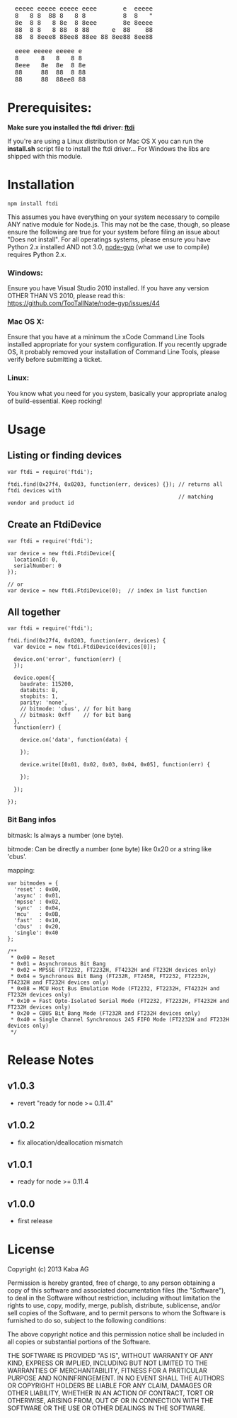 <pre>
  eeeee eeeee eeeee eeee       e  eeeee 
  8   8 8  88 8   8 8          8  8   " 
  8e  8 8   8 8e  8 8eee       8e 8eeee 
  88  8 8   8 88  8 88      e  88    88 
  88  8 8eee8 88ee8 88ee 88 8ee88 8ee88

  eeee eeeee eeeee e  
  8      8   8   8 8  
  8eee   8e  8e  8 8e 
  88     88  88  8 88 
  88     88  88ee8 88 
</pre>

# Prerequisites:

**Make sure you installed the ftdi driver: [ftdi](http://www.ftdichip.com/Drivers/D2XX.htm)**

If you're are using a Linux distribution or Mac OS X you can run the **install.sh** script file to install the ftdi driver...
For Windows the libs are shipped with this module.

# Installation

    npm install ftdi

This assumes you have everything on your system necessary to compile ANY native module for Node.js. This may not be the case, though, so please ensure the following are true for your system before filing an issue about "Does not install". For all operatings systems, please ensure you have Python 2.x installed AND not 3.0, [node-gyp](https://github.com/TooTallNate/node-gyp) (what we use to compile) requires Python 2.x.

### Windows:

Ensure you have Visual Studio 2010 installed. If you have any version OTHER THAN VS 2010, please read this: https://github.com/TooTallNate/node-gyp/issues/44 

### Mac OS X:

Ensure that you have at a minimum the xCode Command Line Tools installed appropriate for your system configuration. If you recently upgrade OS, it probably removed your installation of Command Line Tools, please verify before submitting a ticket.

### Linux:

You know what you need for you system, basically your appropriate analog of build-essential. Keep rocking!

# Usage

## Listing or finding devices

```nodejs
var ftdi = require('ftdi');

ftdi.find(0x27f4, 0x0203, function(err, devices) {}); // returns all ftdi devices with
                                                      // matching vendor and product id
```

## Create an FtdiDevice

```nodejs
var ftdi = require('ftdi');

var device = new ftdi.FtdiDevice({
  locationId: 0,
  serialNumber: 0
});

// or
var device = new ftdi.FtdiDevice(0);  // index in list function
```

## All together

```nodejs
var ftdi = require('ftdi');

ftdi.find(0x27f4, 0x0203, function(err, devices) {
  var device = new ftdi.FtdiDevice(devices[0]);

  device.on('error', function(err) {
  });

  device.open({
    baudrate: 115200,
    databits: 8,
    stopbits: 1,
    parity: 'none',
    // bitmode: 'cbus', // for bit bang
    // bitmask: 0xff    // for bit bang
  },
  function(err) {

    device.on('data', function(data) {

    });

    device.write([0x01, 0x02, 0x03, 0x04, 0x05], function(err) {

    });

  });

});
```

### Bit Bang infos
bitmask: Is always a number (one byte).

bitmode: Can be directly a number (one byte) like 0x20 or a string like 'cbus'.

mapping:

```nodejs
var bitmodes = {
  'reset' : 0x00,
  'async' : 0x01,
  'mpsse' : 0x02,
  'sync'  : 0x04,
  'mcu'   : 0x0B,
  'fast'  : 0x10,
  'cbus'  : 0x20,
  'single': 0x40
};

/**
 * 0x00 = Reset
 * 0x01 = Asynchronous Bit Bang
 * 0x02 = MPSSE (FT2232, FT2232H, FT4232H and FT232H devices only)
 * 0x04 = Synchronous Bit Bang (FT232R, FT245R, FT2232, FT2232H, FT4232H and FT232H devices only)
 * 0x08 = MCU Host Bus Emulation Mode (FT2232, FT2232H, FT4232H and FT232H devices only)
 * 0x10 = Fast Opto-Isolated Serial Mode (FT2232, FT2232H, FT4232H and FT232H devices only)
 * 0x20 = CBUS Bit Bang Mode (FT232R and FT232H devices only) 
 * 0x40 = Single Channel Synchronous 245 FIFO Mode (FT2232H and FT232H devices only)
 */
```

# Release Notes

## v1.0.3

- revert "ready for node >= 0.11.4"

## v1.0.2

- fix allocation/deallocation mismatch

## v1.0.1

- ready for node >= 0.11.4

## v1.0.0

- first release


# License

Copyright (c) 2013 Kaba AG

Permission is hereby granted, free of charge, to any person obtaining a copy
of this software and associated documentation files (the "Software"), to deal
in the Software without restriction, including without limitation the rights
to use, copy, modify, merge, publish, distribute, sublicense, and/or sell
copies of the Software, and to permit persons to whom the Software is
furnished to do so, subject to the following conditions:

The above copyright notice and this permission notice shall be included in
all copies or substantial portions of the Software.

THE SOFTWARE IS PROVIDED "AS IS", WITHOUT WARRANTY OF ANY KIND, EXPRESS OR
IMPLIED, INCLUDING BUT NOT LIMITED TO THE WARRANTIES OF MERCHANTABILITY,
FITNESS FOR A PARTICULAR PURPOSE AND NONINFRINGEMENT. IN NO EVENT SHALL THE
AUTHORS OR COPYRIGHT HOLDERS BE LIABLE FOR ANY CLAIM, DAMAGES OR OTHER
LIABILITY, WHETHER IN AN ACTION OF CONTRACT, TORT OR OTHERWISE, ARISING FROM,
OUT OF OR IN CONNECTION WITH THE SOFTWARE OR THE USE OR OTHER DEALINGS IN
THE SOFTWARE.
